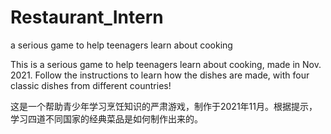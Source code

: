 # Restaurant_Intern
a serious game to help teenagers learn about cooking

This is a serious game to help teenagers learn about cooking, made in Nov. 2021. Follow the instructions to learn how the dishes are made, with four classic dishes from different countries!


这是一个帮助青少年学习烹饪知识的严肃游戏，制作于2021年11月。根据提示，学习四道不同国家的经典菜品是如何制作出来的。
